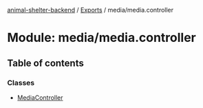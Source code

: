 [animal-shelter-backend](../README.md) / [Exports](../modules.md) / media/media.controller

# Module: media/media.controller

## Table of contents

### Classes

- [MediaController](../classes/media_media_controller.MediaController.md)
